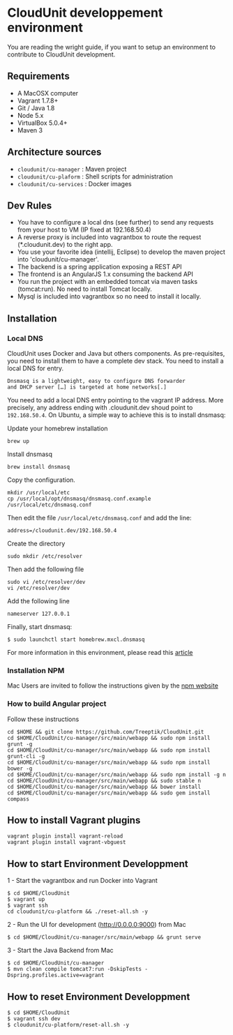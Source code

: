 
# CloudUnit developpement environment

You are reading the wright guide, if you want to setup an environment to contribute to CloudUnit development.

## Requirements

* A MacOSX computer
* Vagrant 1.7.8+
* Git / Java 1.8
* Node 5.x
* VirtualBox 5.0.4+
* Maven 3
 
## Architecture sources

* `cloudunit/cu-manager`  : Maven project 
* `cloudunit/cu-plaform`  : Shell scripts for administration 
* `cloudunit/cu-services` : Docker images

## Dev Rules

* You have to configure a local dns (see further) to send any requests from your host to VM (IP fixed at 192.168.50.4) 
* A reverse proxy is included into vagrantbox to route the request (*.cloudunit.dev) to the right app.
* You use your favorite idea (intellij, Eclipse) to develop the maven project into 'cloudunit/cu-manager'.
* The backend is a spring application exposing a REST API
* The frontend is an AngularJS 1.x consuming the backend API
* You run the project with an embedded tomcat via maven tasks (tomcat:run). No need to install Tomcat locally.
* Mysql is included into vagrantbox so no need to install it locally.

## Installation 

### Local DNS

CloudUnit uses Docker and Java but others components. 
As pre-requisites, you need to install them to have a complete dev stack. 
You need to install a local DNS for entry.
```
Dnsmasq is a lightweight, easy to configure DNS forwarder 
and DHCP server […] is targeted at home networks[.]
```
You need to add a local DNS entry pointing to the vagrant IP address. More precisely, any address ending with .cloudunit.dev shoud point to `192.168.50.4`. On Ubuntu, a simple way to achieve this is to install dnsmasq:

Update your homebrew installation
```
brew up
```

Install dnsmasq
```
brew install dnsmasq
```

Copy the configuration.
```
mkdir /usr/local/etc
cp /usr/local/opt/dnsmasq/dnsmasq.conf.example /usr/local/etc/dnsmasq.conf
```

Then edit the file `/usr/local/etc/dnsmasq.conf` and add the line:
```
address=/cloudunit.dev/192.168.50.4
```

Create the directory
```
sudo mkdir /etc/resolver
```
Then add the following file
```
sudo vi /etc/resolver/dev
vi /etc/resolver/dev
```
Add the following line
```
nameserver 127.0.0.1
```

Finally, start dnsmasq:
```
$ sudo launchctl start homebrew.mxcl.dnsmasq
```
For more information in this environment, please read this [article](http://passingcuriosity.com/2013/dnsmasq-dev-osx/)

### Installation NPM

Mac Users are invited to follow the instructions given by the [npm website](https://nodejs.org)

### How to build Angular project

Follow these instructions

```
cd $HOME && git clone https://github.com/Treeptik/CloudUnit.git
cd $HOME/CloudUnit/cu-manager/src/main/webapp && sudo npm install grunt -g
cd $HOME/CloudUnit/cu-manager/src/main/webapp && sudo npm install grunt-cli -g
cd $HOME/CloudUnit/cu-manager/src/main/webapp && sudo npm install bower -g
cd $HOME/CloudUnit/cu-manager/src/main/webapp && sudo npm install -g n
cd $HOME/CloudUnit/cu-manager/src/main/webapp && sudo stable n
cd $HOME/CloudUnit/cu-manager/src/main/webapp && bower install
cd $HOME/CloudUnit/cu-manager/src/main/webapp && sudo gem install compass
```

## How to install Vagrant plugins

```
vagrant plugin install vagrant-reload
vagrant plugin install vagrant-vbguest
```

## How to start Environment Developpment

1 - Start the vagrantbox and run Docker into Vagrant

```
$ cd $HOME/CloudUnit 
$ vagrant up
$ vagrant ssh 
cd cloudunit/cu-platform && ./reset-all.sh -y
```

2 - Run the UI for development (http://0.0.0.0:9000) from Mac

```
$ cd $HOME/CloudUnit/cu-manager/src/main/webapp && grunt serve
```

3 - Start the Java Backend from Mac

```
$ cd $HOME/CloudUnit/cu-manager
$ mvn clean compile tomcat7:run -DskipTests -Dspring.profiles.active=vagrant
```

## How to reset Environment Developpment

```
$ cd $HOME/CloudUnit
$ vagrant ssh dev
$ cloudunit/cu-platform/reset-all.sh -y
```


